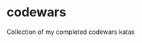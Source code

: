 # codewars
Collection of my completed codewars katas

<img align="center" href="https://www.codewars.com/users/ajsaule/badges/large" /> 
